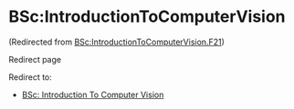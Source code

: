 






BSc:IntroductionToComputerVision
================================



(Redirected from [BSc:IntroductionToComputerVision.F21](/index.php?title=BSc:IntroductionToComputerVision.F21&redirect=no "BSc:IntroductionToComputerVision.F21"))  

Redirect page


Redirect to:

* [BSc: Introduction To Computer Vision](/index.php/BSc:_Introduction_To_Computer_Vision "BSc: Introduction To Computer Vision")









